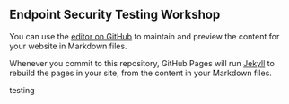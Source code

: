 ## Endpoint Security Testing Workshop

You can use the [editor on GitHub](https://github.com/pinktangent/pinktangent.github.io/edit/master/index.md) to maintain and preview the content for your website in Markdown files.

Whenever you commit to this repository, GitHub Pages will run [Jekyll](https://jekyllrb.com/) to rebuild the pages in your site, from the content in your Markdown files.

testing 
